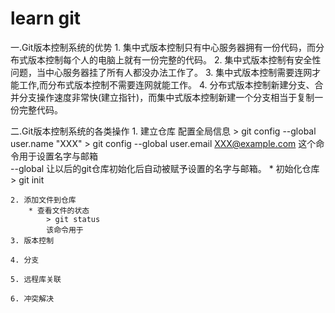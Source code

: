 # learn git 

一.Git版本控制系统的优势
	1. 集中式版本控制只有中心服务器拥有一份代码，而分布式版本控制每个人的电脑上就有一份完整的代码。
	2. 集中式版本控制有安全性问题，当中心服务器挂了所有人都没办法工作了。
	3. 集中式版本控制需要连网才能工作,而分布式版本控制不需要连网就能工作。
	4. 分布式版本控制新建分支、合并分支操作速度非常快(建立指针)，而集中式版本控制新建一个分支相当于复制一份完整代码。
	
二.Git版本控制系统的各类操作
	1. 建立仓库
		 配置全局信息
			> git config --global user.name "XXX"
			> git config --global user.email XXX@example.com
			这个命令用于设置名字与邮箱	
			--global 让以后的git仓库初始化后自动被赋予设置的名字与邮箱。
		* 初始化仓库
			> git init 	

	2. 添加文件到仓库
		* 查看文件的状态
			> git status
			该命令用于
	3. 版本控制

	4. 分支

	5. 远程库关联
	
	6. 冲突解决